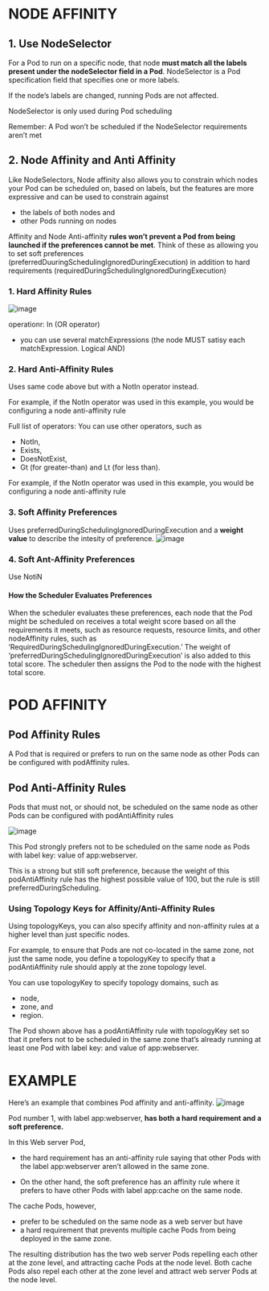 # NODE AFFINITY

## 1. Use NodeSelector

For a Pod to run on a specific node, that node **must match all the labels present under
the nodeSelector field in a Pod**. NodeSelector is a Pod specification field that
specifies one or more labels.

If the node’s labels are changed, running Pods are not affected. 
  
NodeSelector is only used during Pod scheduling

Remember: A Pod won’t be scheduled if the NodeSelector
requirements aren’t met

## 2. Node Affinity and Anti Affinity

Like NodeSelectors, Node affinity also allows you to constrain which nodes your Pod
can be scheduled on, based on labels, but the features are more expressive and can
be used to constrain against 
- the labels of both nodes and 
- other Pods running on nodes

Affinity and Node Anti-affinity **rules won’t prevent a Pod from being
launched if the preferences cannot be met**. Think of these as allowing you to set soft
preferences (preferredDuuringSchedulingIgnoredDuringExecution) in addition to hard requirements (requiredDuringSchedulingIgnoredDuringExecution)

### 1. Hard Affinity Rules

![image](https://user-images.githubusercontent.com/40435982/143484713-182c799d-56db-43b3-b21e-174bc332b4f6.png)

operationr: In (OR operator)

- you can use several matchExpressions (the node MUST satisy each matchExpression. Logical AND)

### 2. Hard Anti-Affinity Rules
Uses same code above but with a NotIn operator instead.

For example, if the NotIn operator was used in
this example, you would be configuring a node anti-affinity rule

Full list of operators: 
You can use other operators, such as 
- NotIn, 
- Exists, 
- DoesNotExist, 
- Gt (for greater-than) and 
Lt (for less than). 

For example, if the NotIn operator was used in
this example, you would be configuring a node anti-affinity rule

### 3. Soft Affinity Preferences

Uses preferredDuringSchedulingIgnoredDuringExecution
 and a **weight value** to describe the intesity of preference.
![image](https://user-images.githubusercontent.com/40435982/143485557-f302ef54-d07c-4420-a557-e66fa0366389.png)

### 4. Soft Ant-Affinity Preferences
Use NotiN

#### How the Scheduler Evaluates Preferences
When the scheduler evaluates these preferences, each node that the Pod might be
scheduled on receives a total weight score based on all the requirements it meets,
such as resource requests, resource limits, and other nodeAffinity rules, such as
‘RequiredDuringSchedulingIgnoredDuringExecution.’ The weight of
‘preferredDuringSchedulingIgnoredDuringExecution’ is also added to this total score.
The scheduler then assigns the Pod to the node with the highest total score.

# POD AFFINITY
## Pod Affinity Rules
A Pod that is required or prefers to run on the same node as other Pods can be
configured with podAffinity rules.

## Pod Anti-Affinity Rules
Pods that must not, or should not, be scheduled on
the same node as other Pods can be configured with podAntiAffinity rules

![image](https://user-images.githubusercontent.com/40435982/143486506-6da70c18-a686-4f37-8605-9b527207db3d.png)

This Pod strongly prefers not to be scheduled on the same node as Pods
with label key: value of app:webserver. 

This is a strong but still soft preference,
because the weight of this podAntiAffinity rule has the highest possible value of 100,
but the rule is still preferredDuringScheduling. 

### Using Topology Keys for Affinity/Anti-Affinity Rules
Using topologyKeys, you can also specify affinity and non-affinity rules at a higher
level than just specific nodes. 

For example, to ensure that Pods are not co-located in
the same zone, not just the same node, you define a topologyKey to specify that a
podAntiAffinity rule should apply at the zone topology level.

You can use topologyKey to specify topology domains, such as 
- node, 
- zone, and
- region.

The Pod shown above has a podAntiAffinity rule with topologyKey set so that it prefers 
not to be scheduled in the same zone that’s already running at least one Pod with
label key: and value of app:webserver. 

# EXAMPLE
Here’s an example that combines Pod affinity and anti-affinity.
![image](https://user-images.githubusercontent.com/40435982/143488835-06b66778-03ef-4d53-88e0-5a0acb8496b2.png)

Pod number 1, with
label app:webserver, **has both a hard requirement and a soft preference.**

In this Web server Pod,
- the hard requirement has an anti-affinity rule saying that other Pods with the label
app:webserver aren’t allowed in the same zone. 

- On the other hand, the soft
preference has an affinity rule where it prefers to have other Pods with label
app:cache on the same node.

The cache Pods, however, 
- prefer to be scheduled on the same node as a web server
but have 
- a hard requirement that prevents multiple cache Pods from being deployed
in the same zone.

The resulting distribution has the two web server Pods repelling each other at the
zone level, and attracting cache Pods at the node level. Both cache Pods also repel
each other at the zone level and attract web server Pods at the node level. 
